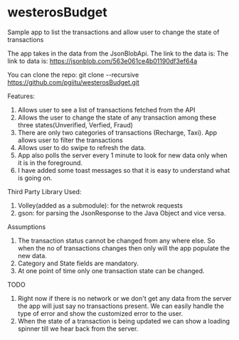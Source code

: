 # westerosBudget
Sample app to list the transactions and allow user to change the state of transactions

The app takes in the data from the JsonBlobApi. The link to the data is: The link to data is: https://jsonblob.com/563e061ce4b01190df3ef64a

You can clone the repo: git clone --recursive https://github.com/pgiitu/westerosBudget.git

Features:

1. Allows user to see a list of transactions fetched from the API
2. Allows the user to change the state of any transaction among these three states(Unverified, Verfied, Fraud)
3. There are only two categories of transactions (Recharge, Taxi). App allows user to filter the transactions
4. Allows user to do swipe to refresh the data.
5. App also polls the server every 1 minute to look for new data only when it is in the foreground.
6. I have added some toast messages so that it is easy to understand what is going on.

Third Party Library Used:

1. Volley(added as a submodule): for the netwrok requests
2. gson: for parsing the JsonResponse to the Java Object and vice versa.

Assumptions

1. The transaction status cannot be changed from any where else. So when the no of transactions changes then only will the app 
populate the new data.
2. Category and State fields are mandatory.
3. At one point of time only one transaction state can be changed.

TODO 

1. Right now if there is no network or we don't get any data from the server the app will just say no transactions present. We can easily handle the type of error and show 
the customized error to the user.
2. When the state of a transaction is being updated we can show a loading spinner till we hear back from the server.

